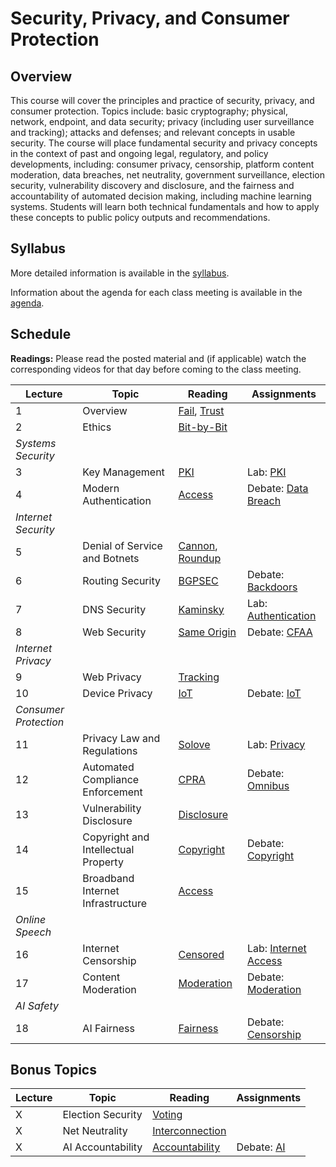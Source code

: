 # Security, Privacy, and Consumer Protection

## Overview

This course will cover the principles and practice of security, privacy,
and consumer protection. Topics include: basic cryptography; physical,
network, endpoint, and data security; privacy (including user
surveillance and tracking); attacks and defenses; and relevant concepts
in usable security. The course will place fundamental security and
privacy concepts in the context of past and ongoing legal, regulatory,
and policy developments, including: consumer privacy, censorship,
platform content moderation, data breaches, net neutrality, government
surveillance, election security, vulnerability discovery and disclosure,
and the fairness and accountability of automated decision making,
including machine learning systems. Students will learn both technical
fundamentals and how to apply these concepts to public policy outputs
and recommendations.

## Syllabus

More detailed information is available in the [syllabus](syllabus.md).

Information about the agenda for each class meeting is available in the
[agenda](agenda.md).

## Schedule

**Readings:** Please read the posted material and
(if applicable) watch the corresponding videos for that day before coming to the class
meeting.

| Lecture               | Topic                               | Reading                                                                           | Assignments                                   |
|-----------------------|-------------------------------------|-----------------------------------------------------------------------------------|-----------------------------------------------|
| 1                     | Overview                            | [Fail](readings/why-cryptosystems-fail.pdf), [Trust](readings/trusting-trust.pdf) |                                               |
| 2                     | Ethics                              | [Bit-by-Bit](readings/bit-by-bit.pdf)                                             |                                               |
| *Systems Security*    |                                     |                                                                                   |                                               |
| 3                     | Key Management                      | [PKI](readings/bellovin-pki.pdf)                                                  | Lab: [PKI](assignments/pki.md)                |
| 4                     | Modern Authentication               | [Access](readings/oauth.pdf)                                                      | Debate: [Data Breach](debates/data-breach.md) |
| *Internet Security*   |                                     |                                                                                   |                                               |
| 5                     | Denial of Service and Botnets       | [Cannon](readings/paxson-cannon.pdf), [Roundup](readings/cooke-botnets.pdf)       |                                               |
| 6                     | Routing Security                    | [BGPSEC](readings/bgp-security.pdf)                                               | Debate: [Backdoors](debates/backdoors.md)     |
| 7                     | DNS Security                        | [Kaminsky](readings/kaminsky.pdf)                                                 | Lab: [Authentication](assignments/api.md)     |
| 8                     | Web Security                        | [Same Origin](readings/same-origin.pdf)                                           | Debate: [CFAA](debates/cfaa.md)               |
| *Internet Privacy*    |                                     |                                                                                   |                                               |
| 9                     | Web Privacy                         | [Tracking](readings/tracking.pdf)                                                 |                                               |
| 10                    | Device Privacy                      | [IoT](readings/iot-inspector.pdf)                                                 | Debate: [IoT](debates/iot.md)                 |
| *Consumer Protection* |                                     |                                                                                   |                                               |
| 11                    | Privacy Law and Regulations         | [Solove](readings/privacy.pdf)                                                    | Lab: [Privacy](assignments/privacy.md)        |
| 12                    | Automated Compliance Enforcement    | [CPRA](readings/cpra.pdf)                                                         | Debate: [Omnibus](debates/omnibus.md)         |
| 13                    | Vulnerability Disclosure            | [Disclosure](readings/vulnerability.pdf)                                          |                                               |
| 14                    | Copyright and Intellectual Property | [Copyright](readings/copyright.pdf)                                               | Debate: [Copyright](debates/copyright.md)     |
| 15                    | Broadband Internet Infrastructure   | [Access](readings/internet-access.pdf)                                            |                                               |
| *Online Speech*       |                                     |                                                                                   |                                               |
| 16                    | Internet Censorship                 | [Censored](readings/censorship.pdf)                                               | Lab: [Internet Access](assignments/access.md) |
| 17                    | Content Moderation                  | [Moderation](readings/moderation.pdf)                                             | Debate: [Moderation](debates/moderation.md)   |
| *AI Safety*           |                                     |                                                                                   |                                               |
| 18                    | AI Fairness                         | [Fairness](readings/ml-fairness.pdf)                                              | Debate: [Censorship](debates/censorship.md)   |

## Bonus Topics

| Lecture | Topic                          | Reading                                         | Assignments                             |
|---------|--------------------------------|-------------------------------------------------|-----------------------------------------|
| X       | Election Security              | [Voting](readings/voting.pdf)                   |                                         |
| X       | Net Neutrality                 | [Interconnection](readings/interconnection.pdf) |                                         |
| X       | AI Accountability              | [Accountability](readings/accountability.pdf)   | Debate: [AI](debates/accountability.md) |
